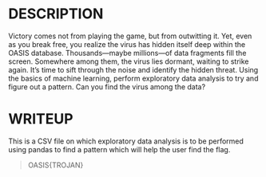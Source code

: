 # DESCRIPTION

Victory comes not from playing the game, but from outwitting it. Yet, even as you break free, you realize the virus has hidden itself deep within the OASIS database. Thousands—maybe millions—of data fragments fill the screen. Somewhere among them, the virus lies dormant, waiting to strike again. It’s time to sift through the noise and identify the hidden threat. Using the basics of machine learning, perform exploratory data analysis to try and figure out a pattern. Can you find the virus among the data?

# WRITEUP

This is a CSV file on which exploratory data analysis is to be performed using pandas to find a pattern which will help the user find the flag.

>OASIS{TROJAN}
